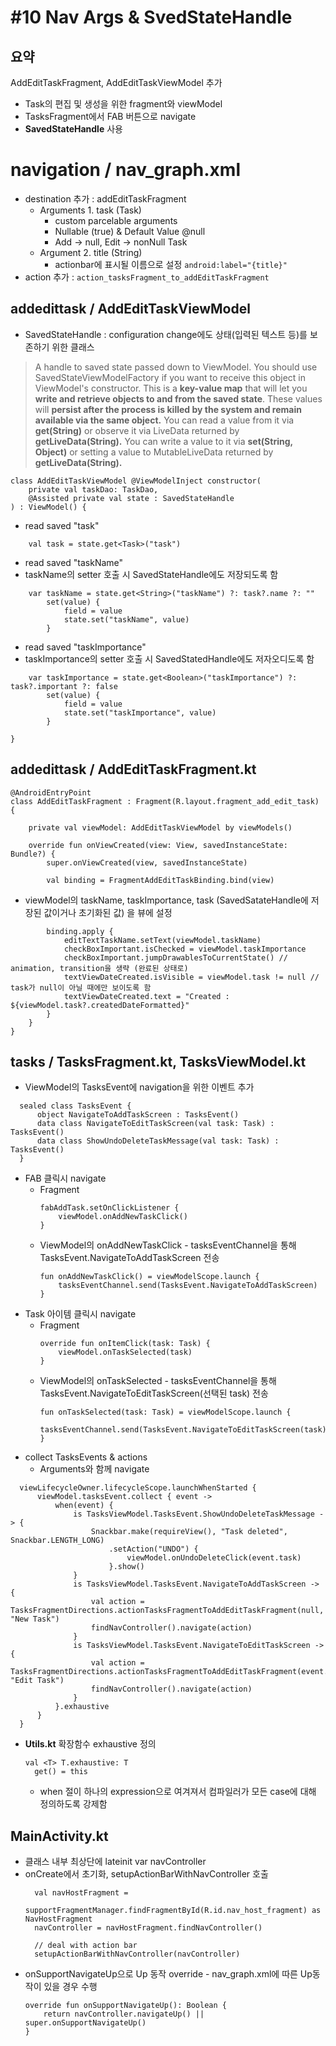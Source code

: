 # #10 Nav Args & SvedStateHandle

## 요약
AddEditTaskFragment, AddEditTaskViewModel 추가
- Task의 편집 및 생성을 위한 fragment와 viewModel
- TasksFragment에서 FAB 버튼으로 navigate
- **SavedStateHandle** 사용
  
# navigation / nav_graph.xml
- destination 추가 : addEditTaskFragment  
  - Arguments 1. task (Task)
    - custom parcelable arguments
    - Nullable (true) & Default Value @null 
    - Add -> null, Edit -> nonNull Task 
  - Argument 2. title (String)
    - actionbar에 표시될 이름으로 설정 ```android:label="{title}"``` 
- action 추가 : ```action_tasksFragment_to_addEditTaskFragment```

## addedittask / AddEditTaskViewModel
- SavedStateHandle : configuration change에도 상태(입력된 텍스트 등)를 보존하기 위한 클래스
> A handle to saved state passed down to ViewModel. You should use SavedStateViewModelFactory if you want to receive this object in ViewModel's constructor.
This is a **key-value map** that will let you **write and retrieve objects to and from the saved state**. 
These values will **persist after the process is killed by the system and remain available via the same object.**
You can read a value from it via **get(String)** or observe it via LiveData returned by **getLiveData(String).**
You can write a value to it via **set(String, Object)** or setting a value to MutableLiveData returned by **getLiveData(String).**
```
class AddEditTaskViewModel @ViewModelInject constructor(
    private val taskDao: TaskDao,
    @Assisted private val state : SavedStateHandle
) : ViewModel() {
```
- read saved "task"
```
    val task = state.get<Task>("task")
```
- read saved "taskName" 
- taskName의 setter 호출 시 SavedStateHandle에도 저장되도록 함
```
    var taskName = state.get<String>("taskName") ?: task?.name ?: ""
        set(value) {
            field = value
            state.set("taskName", value)
        }
```
- read saved "taskImportance"
- taskImportance의 setter 호출 시 SavedStatedHandle에도 저자오디도록 함
```
    var taskImportance = state.get<Boolean>("taskImportance") ?: task?.important ?: false
        set(value) {
            field = value
            state.set("taskImportance", value)
        }

}
```

## addedittask / AddEditTaskFragment.kt
```
@AndroidEntryPoint
class AddEditTaskFragment : Fragment(R.layout.fragment_add_edit_task) {

    private val viewModel: AddEditTaskViewModel by viewModels()

    override fun onViewCreated(view: View, savedInstanceState: Bundle?) {
        super.onViewCreated(view, savedInstanceState)

        val binding = FragmentAddEditTaskBinding.bind(view)
```
- viewModel의 taskName, taskImportance, task (SavedSatateHandle에 저장된 값이거나 초기화된 값) 을 뷰에 설정
```
        binding.apply {
            editTextTaskName.setText(viewModel.taskName)
            checkBoxImportant.isChecked = viewModel.taskImportance
            checkBoxImportant.jumpDrawablesToCurrentState() // animation, transition을 생략 (완료된 상태로) 
            textViewDateCreated.isVisible = viewModel.task != null // task가 null이 아닐 때에만 보이도록 함
            textViewDateCreated.text = "Created : ${viewModel.task?.createdDateFormatted}"
        }
    }
}
```

## tasks / TasksFragment.kt, TasksViewModel.kt
- ViewModel의 TasksEvent에 navigation을 위한 이벤트 추가
```
  sealed class TasksEvent {
      object NavigateToAddTaskScreen : TasksEvent()
      data class NavigateToEditTaskScreen(val task: Task) : TasksEvent()
      data class ShowUndoDeleteTaskMessage(val task: Task) : TasksEvent()
  }
```

- FAB 클릭시 navigate 
  - Fragment
    ```
    fabAddTask.setOnClickListener {
        viewModel.onAddNewTaskClick()
    }
    ```
  - ViewModel의 onAddNewTaskClick - tasksEventChannel을 통해 TasksEvent.NavigateToAddTaskScreen 전송
    ```
    fun onAddNewTaskClick() = viewModelScope.launch {
        tasksEventChannel.send(TasksEvent.NavigateToAddTaskScreen)
    }
    ```
- Task 아이템 클릭시 navigate
  - Fragment
    ```
    override fun onItemClick(task: Task) {
        viewModel.onTaskSelected(task)
    }
    ```
  - ViewModel의 onTaskSelected - tasksEventChannel을 통해 TasksEvent.NavigateToEditTaskScreen(선택된 task) 전송
    ```
    fun onTaskSelected(task: Task) = viewModelScope.launch {
        tasksEventChannel.send(TasksEvent.NavigateToEditTaskScreen(task))
    }
    ```
- collect TasksEvents & actions
  - Arguments와 함께 navigate
```
  viewLifecycleOwner.lifecycleScope.launchWhenStarted {
      viewModel.tasksEvent.collect { event ->
          when(event) {
              is TasksViewModel.TasksEvent.ShowUndoDeleteTaskMessage -> {
                  Snackbar.make(requireView(), "Task deleted", Snackbar.LENGTH_LONG)
                      .setAction("UNDO") {
                          viewModel.onUndoDeleteClick(event.task)
                      }.show()
              }
              is TasksViewModel.TasksEvent.NavigateToAddTaskScreen -> {
                  val action = TasksFragmentDirections.actionTasksFragmentToAddEditTaskFragment(null, "New Task")
                  findNavController().navigate(action)
              }
              is TasksViewModel.TasksEvent.NavigateToEditTaskScreen -> {
                  val action = TasksFragmentDirections.actionTasksFragmentToAddEditTaskFragment(event.task, "Edit Task")
                  findNavController().navigate(action)
              }
          }.exhaustive
      }
  }
```
- **Utils.kt** 확장함수 exhaustive 정의 
  ``` 
  val <T> T.exhaustive: T
    get() = this
  ```
  - when 절이 하나의 expression으로 여겨져서 컴파일러가 모든 case에 대해 정의하도록 강제함

## MainActivity.kt
- 클래스 내부 최상단에 lateinit var navController
- onCreate에서 초기화, setupActionBarWithNavController 호출
  ```
    val navHostFragment =
        supportFragmentManager.findFragmentById(R.id.nav_host_fragment) as NavHostFragment
    navController = navHostFragment.findNavController()

    // deal with action bar
    setupActionBarWithNavController(navController)
  ```
- onSupportNavigateUp으로 Up 동작 override - nav_graph.xml에 따른 Up동작이 있을 경우 수행
  ```
  override fun onSupportNavigateUp(): Boolean {
      return navController.navigateUp() || super.onSupportNavigateUp()
  }
  ```
